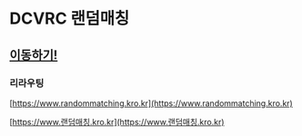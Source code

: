 # DCVRC 랜덤매칭
## [이동하기!](https://randommatching.pages.dev/)
### 리라우팅
[https://www.randommatching.kro.kr](https://www.randommatching.kro.kr)

[https://www.랜덤매칭.kro.kr](https://www.랜덤매칭.kro.kr)
